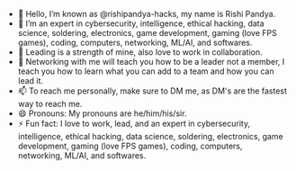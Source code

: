 - 👋 Hello, I’m known as @rishipandya-hacks, my name is Rishi Pandya.
- 👀 I’m an expert in cybersecurity, intelligence, ethical hacking, data science, soldering, electronics, game development, gaming (love FPS games), coding, computers, networking, ML/AI, and softwares.
- 🌱 Leading is a strength of mine, also love to work in collaboration.
- 💞️ Networking with me will teach you how to be a leader not a member, I teach you how to learn what you can add to a team and how you can lead it.
- 📫 To reach me personally, make sure to DM me, as DM's are the fastest way to reach me.
- 😄 Pronouns: My pronouns are he/him/his/sir.
- ⚡ Fun fact: I love to work, lead, and an expert in cybersecurity, intelligence, ethical hacking, data science, soldering, electronics, game development, gaming (love FPS games), coding, computers, networking, ML/AI, and softwares.

<!---
rishipandya-hacks/rishipandya-hacks is a ✨ special ✨ repository because its `README.md` (this file) appears on your GitHub profile.
You can click the Preview link to take a look at your changes.
--->
